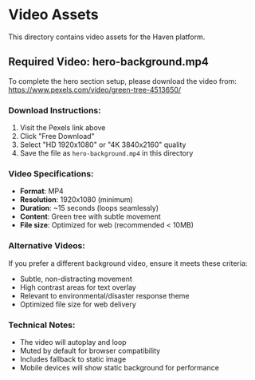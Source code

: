# Video Assets

This directory contains video assets for the Haven platform.

## Required Video: hero-background.mp4

To complete the hero section setup, please download the video from:
https://www.pexels.com/video/green-tree-4513650/

### Download Instructions:
1. Visit the Pexels link above
2. Click "Free Download"
3. Select "HD 1920x1080" or "4K 3840x2160" quality
4. Save the file as `hero-background.mp4` in this directory

### Video Specifications:
- **Format**: MP4
- **Resolution**: 1920x1080 (minimum)
- **Duration**: ~15 seconds (loops seamlessly)
- **Content**: Green tree with subtle movement
- **File size**: Optimized for web (recommended < 10MB)

### Alternative Videos:
If you prefer a different background video, ensure it meets these criteria:
- Subtle, non-distracting movement
- High contrast areas for text overlay
- Relevant to environmental/disaster response theme
- Optimized file size for web delivery

### Technical Notes:
- The video will autoplay and loop
- Muted by default for browser compatibility
- Includes fallback to static image
- Mobile devices will show static background for performance